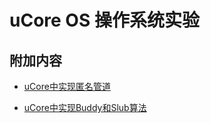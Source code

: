 # uCore OS 操作系统实验

## 附加内容

- [uCore中实现匿名管道](https://sine-x.com/ucore-pipe/)

- [uCore中实现Buddy和Slub算法](https://sine-x.com/ucore-buddy-system-and-slub/)
